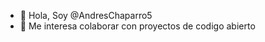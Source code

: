 - 👋 Hola, Soy @AndresChaparro5
- 💞️ Me interesa colaborar con proyectos de codigo abierto

<!---
AndresChaparro5/AndresChaparro5 is a ✨ special ✨ repository because its `README.md` (this file) appears on your GitHub profile.
You can click the Preview link to take a look at your changes.
--->
